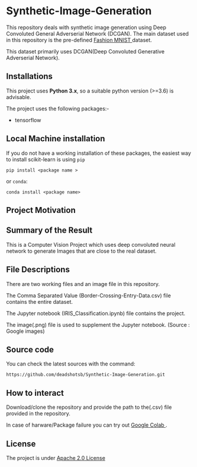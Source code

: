 # Synthetic-Image-Generation

This repository deals with synthetic image generation using Deep Convoluted General Adverserial Network (DCGAN). The main dataset used in this repository is the pre-defined <a href = "https://www.kaggle.com/zalando-research/fashionmnist"> Fashion MNIST </a> dataset.

This dataset primarily uses DCGAN(Deep Convoluted Generative Adverserial Network).

## Installations ## 

This project uses **Python 3.x**, so a suitable python version (>=3.6) is advisable.

The project uses the following packages:- 
<ul>
  <li> tensorflow </li>
</ul>

## Local Machine installation ##
If you do not have a working installation of these packages, the easiest way to install scikit-learn is using `pip`

`pip install <package name >`

or `conda`:

`conda install <package name>`

## Project Motivation ## 


## Summary of the Result ##

This is a Computer Vision Project which uses deep convoluted neural network to generate Images that are close to the real dataset.

##  File Descriptions ##

There are two working files and an image file in this repository.

The Comma Separated Value (Border-Crossing-Entry-Data.csv) file contains the entire dataset.

The Jupyter notebook (IRIS_Classification.ipynb) file contains the project.

The image(.png) file is used to supplement the Jupyter notebook. (Source : Google images)

## Source code ## 

You can check the latest sources with the command:

`https://github.com/deadshotsb/Synthetic-Image-Generation.git`

## How to interact ##

Download/clone the repository and provide the path to the(.csv) file provided in the repository.

In case of harware/Package failure you can try out <a href= "colab.research.google.com"> Google Colab </a>.


## License ##

The project is under <a href="http://www.apache.org/licenses/LICENSE-2.0" > Apache 2.0 License </a> 
